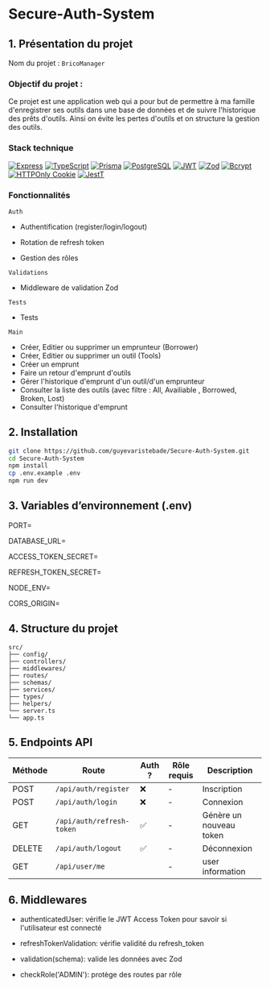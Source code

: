 # Secure-Auth-System

## 1. Présentation du projet

Nom du projet : `BricoManager`

### Objectif du projet :

Ce projet est une application web qui a pour but de permettre à ma famille d'enregistrer ses outils dans une base de données et de suivre l'historique des prêts d'outils.
Ainsi on évite les pertes d'outils et on structure la gestion des outils.

### Stack technique

[![Express](https://img.shields.io/badge/Express.js-000.svg?logo=express&logoColor=white)](https://expressjs.com/)
[![TypeScript](https://img.shields.io/badge/TypeScript-3178c6?logo=typescript&logoColor=white)](https://www.typescriptlang.org/)
[![Prisma](https://img.shields.io/badge/Prisma-2D3748?logo=prisma&logoColor=white)](https://www.prisma.io/)
[![PostgreSQL](https://img.shields.io/badge/PostgreSQL-4169E1?logo=postgresql&logoColor=white)](https://www.postgresql.org/)
[![JWT](https://img.shields.io/badge/JWT-000000?logo=jsonwebtokens&logoColor=white)](https://jwt.io/)
[![Zod](https://img.shields.io/badge/Zod-3A7AFE?logo=zod&logoColor=white)](https://zod.dev/)
[![Bcrypt](https://img.shields.io/badge/Bcrypt-1A237E?logo=bcrypt&logoColor=white)](https://github.com/kelektiv/node.bcrypt.js)
[![HTTPOnly Cookie](https://img.shields.io/badge/Cookie-HTTPOnly-ffca28)](https://developer.mozilla.org/en-US/docs/Web/HTTP/Cookies)
[![JestT](https://img.shields.io/badge/Jest-000000?logo=Jest&logoColor=white)](https://jwt.io/)

### Fonctionnalités

`Auth`

- Authentification (register/login/logout)

- Rotation de refresh token

- Gestion des rôles

`Validations`

- Middleware de validation Zod

`Tests`

- Tests

`Main`

- Créer, Editier ou supprimer un emprunteur (Borrower)
- Créer, Editier ou supprimer un outil (Tools)
- Créer un emprunt
- Faire un retour d'emprunt d'outils
- Gérer l'historique d'emprunt d'un outil/d'un emprunteur
- Consulter la liste des outils (avec filtre : All, Availiable , Borrowed, Broken, Lost)
- Consulter l'historique d'emprunt

## 2. Installation

```bash
git clone https://github.com/guyevaristebade/Secure-Auth-System.git
cd Secure-Auth-System
npm install
cp .env.example .env
npm run dev
```

## 3. Variables d’environnement (.env)

PORT=

DATABASE_URL=

ACCESS_TOKEN_SECRET=

REFRESH_TOKEN_SECRET=

NODE_ENV=

CORS_ORIGIN=

## 4. Structure du projet

```pgsql
src/
├── config/
├── controllers/
├── middlewares/
├── routes/
├── schemas/
├── services/
├── types/
├── helpers/
└── server.ts
└── app.ts
```

## 5. Endpoints API

| Méthode | Route                     | Auth ? | Rôle requis | Description             |
| ------- | ------------------------- | ------ | ----------- | ----------------------- |
| POST    | `/api/auth/register`      | ❌     | -           | Inscription             |
| POST    | `/api/auth/login`         | ❌     | -           | Connexion               |
| GET     | `/api/auth/refresh-token` | ✅     | -           | Génère un nouveau token |
| DELETE  | `/api/auth/logout`        | ✅     | -           | Déconnexion             |
| GET     | `/api/user/me`            |        | -           | user information        |

## 6. Middlewares

- authenticatedUser: vérifie le JWT Access Token pour savoir si l'utilisateur est connecté

- refreshTokenValidation: vérifie validité du refresh_token

- validation(schema): valide les données avec Zod

- checkRole('ADMIN'): protège des routes par rôle
